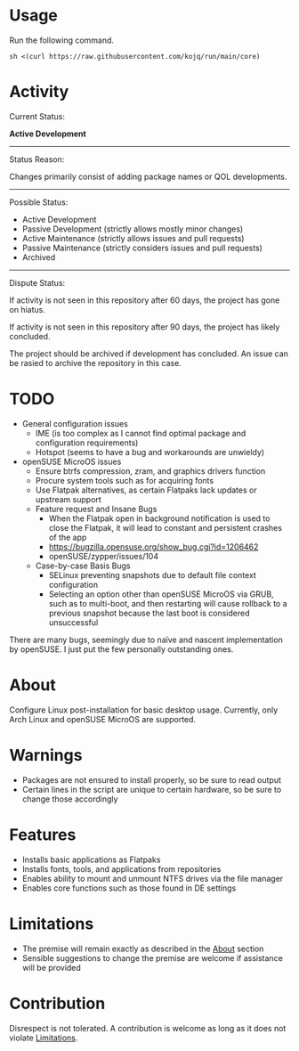 # Usage

Run the following command.

```
sh <(curl https://raw.githubusercontent.com/kojq/run/main/core)
```

# Activity

Current Status:

**Active Development**

---

Status Reason:

Changes primarily consist of adding package names or QOL developments.

---

Possible Status:

- Active Development
- Passive Development (strictly allows mostly minor changes)
- Active Maintenance (strictly allows issues and pull requests)
- Passive Maintenance (strictly considers issues and pull requests)
- Archived

---

Dispute Status:

If activity is not seen in this repository after 60 days, the project has gone on hiatus.

If activity is not seen in this repository after 90 days, the project has likely concluded.

The project should be archived if development has concluded. An issue can be rasied to archive the repository in this case.

# TODO

- General configuration issues
  - IME (is too complex as I cannot find optimal package and configuration requirements)
  - Hotspot (seems to have a bug and workarounds are unwieldy)
- openSUSE MicroOS issues
  - Ensure btrfs compression, zram, and graphics drivers function
  - Procure system tools such as for acquiring fonts
  - Use Flatpak alternatives, as certain Flatpaks lack updates or upstream support
  - Feature request and Insane Bugs
    - When the Flatpak open in background notification is used to close the Flatpak, it will lead to constant and persistent crashes of the app
    - https://bugzilla.opensuse.org/show_bug.cgi?id=1206462
    - openSUSE/zypper/issues/104
  - Case-by-case Basis Bugs
    - SELinux preventing snapshots due to default file context configuration
    - Selecting an option other than openSUSE MicroOS via GRUB, such as to multi-boot, and then restarting will cause rollback to a previous snapshot because the last boot is considered unsuccessful

There are many bugs, seemingly due to naïve and nascent implementation by openSUSE. I just put the few personally outstanding ones.

# About

Configure Linux post-installation for basic desktop usage. Currently, only Arch Linux and openSUSE MicroOS are supported.

# Warnings

- Packages are not ensured to install properly, so be sure to read output
- Certain lines in the script are unique to certain hardware, so be sure to change those accordingly

# Features

- Installs basic applications as Flatpaks
- Installs fonts, tools, and applications from repositories
- Enables ability to mount and unmount NTFS drives via the file manager
- Enables core functions such as those found in DE settings

# Limitations

- The premise will remain exactly as described in the [About](#about) section
- Sensible suggestions to change the premise are welcome if assistance will be provided

# Contribution

Disrespect is not tolerated. A contribution is welcome as long as it does not violate [Limitations](#limitations).
